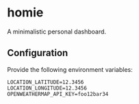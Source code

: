 # homie
A minimalistic personal dashboard.

## Configuration
Provide the following environment variables:
```env
LOCATION_LATITUDE=12.3456
LOCATION_LONGITUDE=12.3456
OPENWEATHERMAP_API_KEY=foo12bar34
```
